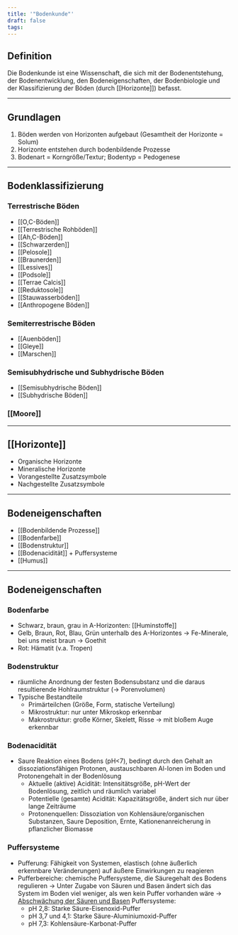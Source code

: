 ```yaml
---
title: '"Bodenkunde"'
draft: false
tags:
---
```

## Definition

Die Bodenkunde ist eine Wissenschaft, die sich mit der Bodenentstehung, der Bodenentwicklung, den Bodeneigenschaften, der Bodenbiologie und der Klassifizierung der Böden (durch [[Horizonte]]) befasst.

---

## Grundlagen

1) Böden werden von Horizonten aufgebaut (Gesamtheit der Horizonte = Solum)
2) Horizonte entstehen durch bodenbildende Prozesse
3) Bodenart = Korngröße/Textur; Bodentyp = Pedogenese

---

## Bodenklassifizierung

### Terrestrische Böden
- [[O,C-Böden]]
- [[Terrestrische Rohböden]]
- [[Ah,C-Böden]]
- [[Schwarzerden]]
- [[Pelosole]]
- [[Braunerden]]
- [[Lessives]]
- [[Podsole]]
- [[Terrae Calcis]]
- [[Reduktosole]]
- [[Stauwasserböden]]
- [[Anthropogene Böden]]

### Semiterrestrische Böden
- [[Auenböden]]
- [[Gleye]]
- [[Marschen]]

### Semisubhydrische und Subhydrische Böden
- [[Semisubhydrische Böden]]
- [[Subhydrische Böden]]

### [[Moore]]

---

## [[Horizonte]]

- Organische Horizonte
- Mineralische Horizonte
- Vorangestellte Zusatzsymbole
- Nachgestellte Zusatzsymbole

---

## Bodeneigenschaften

- [[Bodenbildende Prozesse]]
- [[Bodenfarbe]]
- [[Bodenstruktur]]
- [[Bodenacidität]] + Puffersysteme
- [[Humus]]

---

## Bodeneigenschaften

### Bodenfarbe
- Schwarz, braun, grau in A-Horizonten: [[Huminstoffe]]
- Gelb, Braun, Rot, Blau, Grün unterhalb des A-Horizontes -> Fe-Minerale, bei uns meist braun -> Goethit
- Rot: Hämatit (v.a. Tropen)

### Bodenstruktur
- räumliche Anordnung der festen Bodensubstanz und die daraus resultierende Hohlraumstruktur (-> Porenvolumen)
- Typische Bestandteile
	- Primärteilchen (Größe, Form, statische Verteilung)
	- Mikrostruktur: nur unter Mikroskop erkennbar
	- Makrostruktur: große Körner, Skelett, Risse -> mit bloßem Auge erkennbar

### Bodenacidität
- Saure Reaktion eines Bodens (pH<7), bedingt durch den Gehalt an dissoziationsfähigen Protonen, austauschbaren Al-Ionen im Boden und Protonengehalt in der Bodenlösung
	- Aktuelle (aktive) Acidität: Intensitätsgröße, pH-Wert der Bodenlösung, zeitlich und räumlich variabel
	- Potentielle (gesamte) Acidität: Kapazitätsgröße, ändert sich nur über lange Zeiträume
	- Protonenquellen: Dissoziation von Kohlensäure/organischen Substanzen, Saure Deposition, Ernte, Kationenanreicherung in pflanzlicher Biomasse

### Puffersysteme
- Pufferung: Fähigkeit von Systemen, elastisch (ohne äußerlich erkennbare Veränderungen) auf äußere Einwirkungen zu reagieren
- Pufferbereiche: chemische Puffersysteme, die Säuregehalt des Bodens regulieren
-> Unter Zugabe von Säuren und Basen ändert sich das System im Boden viel weniger, als wen kein Puffer vorhanden wäre -> <u>Abschwächung der Säuren und Basen</u>
Puffersysteme:
	- pH 2,8: Starke Säure-Eisenoxid-Puffer
	- pH 3,7 und 4,1: Starke Säure-Aluminiumoxid-Puffer
	- pH 7,3: Kohlensäure-Karbonat-Puffer
